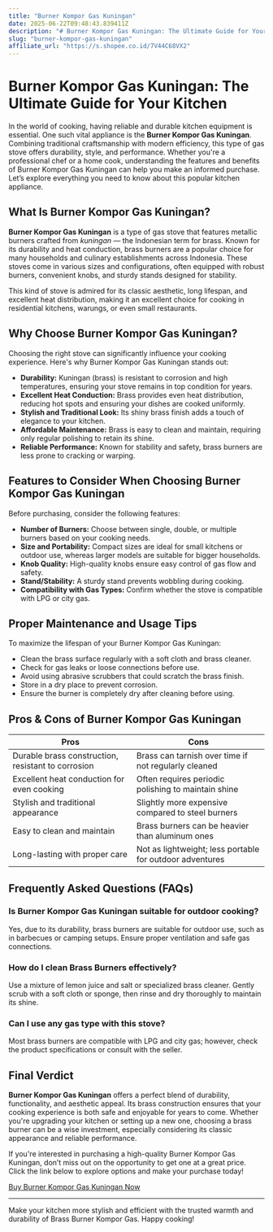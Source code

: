 ```yaml
---
title: "Burner Kompor Gas Kuningan"
date: 2025-06-22T09:48:43.839411Z
description: "# Burner Kompor Gas Kuningan: The Ultimate Guide for Your Kitchen..."
slug: "burner-kompor-gas-kuningan"
affiliate_url: "https://s.shopee.co.id/7V44C68VX2"
---
```

# Burner Kompor Gas Kuningan: The Ultimate Guide for Your Kitchen

In the world of cooking, having reliable and durable kitchen equipment is essential. One such vital appliance is the **Burner Kompor Gas Kuningan**. Combining traditional craftsmanship with modern efficiency, this type of gas stove offers durability, style, and performance. Whether you're a professional chef or a home cook, understanding the features and benefits of Burner Kompor Gas Kuningan can help you make an informed purchase. Let’s explore everything you need to know about this popular kitchen appliance.

## What Is Burner Kompor Gas Kuningan?

**Burner Kompor Gas Kuningan** is a type of gas stove that features metallic burners crafted from *kuningan* — the Indonesian term for brass. Known for its durability and heat conduction, brass burners are a popular choice for many households and culinary establishments across Indonesia. These stoves come in various sizes and configurations, often equipped with robust burners, convenient knobs, and sturdy stands designed for stability.

This kind of stove is admired for its classic aesthetic, long lifespan, and excellent heat distribution, making it an excellent choice for cooking in residential kitchens, warungs, or even small restaurants.

## Why Choose Burner Kompor Gas Kuningan?

Choosing the right stove can significantly influence your cooking experience. Here's why Burner Kompor Gas Kuningan stands out:

- **Durability:** Kuningan (brass) is resistant to corrosion and high temperatures, ensuring your stove remains in top condition for years.
- **Excellent Heat Conduction:** Brass provides even heat distribution, reducing hot spots and ensuring your dishes are cooked uniformly.
- **Stylish and Traditional Look:** Its shiny brass finish adds a touch of elegance to your kitchen.
- **Affordable Maintenance:** Brass is easy to clean and maintain, requiring only regular polishing to retain its shine.
- **Reliable Performance:** Known for stability and safety, brass burners are less prone to cracking or warping.

## Features to Consider When Choosing Burner Kompor Gas Kuningan

Before purchasing, consider the following features:

- **Number of Burners:** Choose between single, double, or multiple burners based on your cooking needs.
- **Size and Portability:** Compact sizes are ideal for small kitchens or outdoor use, whereas larger models are suitable for bigger households.
- **Knob Quality:** High-quality knobs ensure easy control of gas flow and safety.
- **Stand/Stability:** A sturdy stand prevents wobbling during cooking.
- **Compatibility with Gas Types:** Confirm whether the stove is compatible with LPG or city gas.

## Proper Maintenance and Usage Tips

To maximize the lifespan of your Burner Kompor Gas Kuningan:

- Clean the brass surface regularly with a soft cloth and brass cleaner.
- Check for gas leaks or loose connections before use.
- Avoid using abrasive scrubbers that could scratch the brass finish.
- Store in a dry place to prevent corrosion.
- Ensure the burner is completely dry after cleaning before using.

## Pros & Cons of Burner Kompor Gas Kuningan

| **Pros**                                         | **Cons**                                         |
|--------------------------------------------------|-------------------------------------------------|
| Durable brass construction, resistant to corrosion | Brass can tarnish over time if not regularly cleaned |
| Excellent heat conduction for even cooking       | Often requires periodic polishing to maintain shine |
| Stylish and traditional appearance            | Slightly more expensive compared to steel burners |
| Easy to clean and maintain                      | Brass burners can be heavier than aluminum ones |
| Long-lasting with proper care                  | Not as lightweight; less portable for outdoor adventures |

## Frequently Asked Questions (FAQs)

### Is Burner Kompor Gas Kuningan suitable for outdoor cooking?

Yes, due to its durability, brass burners are suitable for outdoor use, such as in barbecues or camping setups. Ensure proper ventilation and safe gas connections.

### How do I clean Brass Burners effectively?

Use a mixture of lemon juice and salt or specialized brass cleaner. Gently scrub with a soft cloth or sponge, then rinse and dry thoroughly to maintain its shine.

### Can I use any gas type with this stove?

Most brass burners are compatible with LPG and city gas; however, check the product specifications or consult with the seller.

## Final Verdict

**Burner Kompor Gas Kuningan** offers a perfect blend of durability, functionality, and aesthetic appeal. Its brass construction ensures that your cooking experience is both safe and enjoyable for years to come. Whether you're upgrading your kitchen or setting up a new one, choosing a brass burner can be a wise investment, especially considering its classic appearance and reliable performance.

If you're interested in purchasing a high-quality Burner Kompor Gas Kuningan, don’t miss out on the opportunity to get one at a great price. Click the link below to explore options and make your purchase today!

[Buy Burner Kompor Gas Kuningan Now](https://s.shopee.co.id/7V44C68VX2)

---

Make your kitchen more stylish and efficient with the trusted warmth and durability of Brass Burner Kompor Gas. Happy cooking!